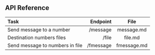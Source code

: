 API Reference
---------------

| Task     | Endpoint | File   |
| :------- | --------: | :---: |
| Send message to a number | /message |  message.md    |
| Destination numbers files | /file |  file.md    |
| Send message to numbers in file | /fmessage |  fmessage.md    |